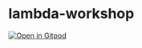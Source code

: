 # lambda-workshop

[![Open in Gitpod](https://gitpod.io/button/open-in-gitpod.svg)](https://gitpod.io#https://github.com/russiann/hoc-pattern)
